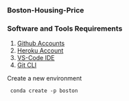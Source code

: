 ### Boston-Housing-Price

### Software and Tools Requirements
1. [Github Accounts](https://github.com)
2. [Heroku Account](https://heroku.com)
3. [VS-Code IDE](https://code.visualstudio.com/)
4. [Git CLI](https://git-scm.com/book/en/v2/Getting-Started-The-Command-Line)

Create a new environment
```
 conda create -p boston

